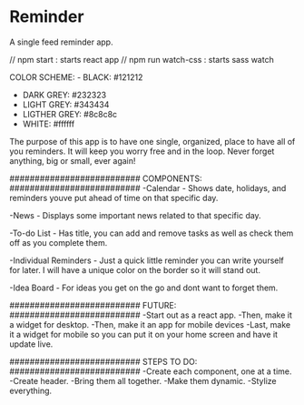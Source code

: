 # Reminder
A single feed reminder app.

// npm start : starts react app
// npm run watch-css : starts sass watch


COLOR SCHEME:
	- BLACK: #121212
  - DARK GREY: #232323
  - LIGHT GREY: #343434
  - LIGTHER GREY: #8c8c8c
  - WHITE: #ffffff

The purpose of this app is to have one single, organized, place to have all of you reminders. It will keep you worry free and in the loop. Never forget anything, big or small, ever again!

##########################
COMPONENTS:
##########################
  -Calendar - Shows date, holidays, and reminders youve put ahead of time on that specific day.

  -News - Displays some important news related to that specific day.

  -To-do List - Has title, you can add and remove tasks as well as check them off as you complete them.

  -Individual Reminders - Just a quick little reminder you can write yourself for later. I will have a unique color on the border so it will stand out.

  -Idea Board - For ideas you get on the go and dont want to forget them.

##########################
FUTURE:
##########################
  -Start out as a react app.
  -Then, make it a widget for desktop.
  -Then, make it an app for mobile devices
  -Last, make it a widget for mobile so you can put it on your home screen and have it update live.


##########################
STEPS TO DO:
##########################
  -Create each component, one at a time.
  -Create header.
  -Bring them all together.
  -Make them dynamic.
  -Stylize everything.